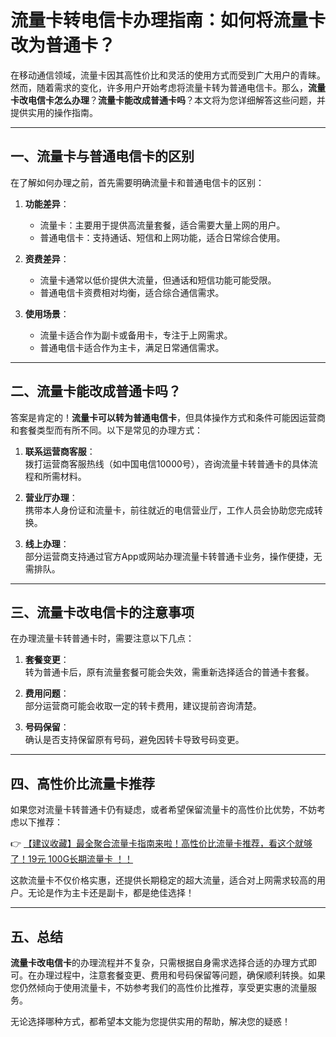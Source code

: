# 流量卡转电信卡办理指南：如何将流量卡改为普通卡？

在移动通信领域，流量卡因其高性价比和灵活的使用方式而受到广大用户的青睐。然而，随着需求的变化，许多用户开始考虑将流量卡转为普通电信卡。那么，**流量卡改电信卡怎么办理**？**流量卡能改成普通卡吗**？本文将为您详细解答这些问题，并提供实用的操作指南。

---

## 一、流量卡与普通电信卡的区别

在了解如何办理之前，首先需要明确流量卡和普通电信卡的区别：

1. **功能差异**：  
   - 流量卡：主要用于提供高流量套餐，适合需要大量上网的用户。  
   - 普通电信卡：支持通话、短信和上网功能，适合日常综合使用。  

2. **资费差异**：  
   - 流量卡通常以低价提供大流量，但通话和短信功能可能受限。  
   - 普通电信卡资费相对均衡，适合综合通信需求。  

3. **使用场景**：  
   - 流量卡适合作为副卡或备用卡，专注于上网需求。  
   - 普通电信卡适合作为主卡，满足日常通信需求。  

---

## 二、流量卡能改成普通卡吗？

答案是肯定的！**流量卡可以转为普通电信卡**，但具体操作方式和条件可能因运营商和套餐类型而有所不同。以下是常见的办理方式：

1. **联系运营商客服**：  
   拨打运营商客服热线（如中国电信10000号），咨询流量卡转普通卡的具体流程和所需材料。  

2. **营业厅办理**：  
   携带本人身份证和流量卡，前往就近的电信营业厅，工作人员会协助您完成转换。  

3. **线上办理**：  
   部分运营商支持通过官方App或网站办理流量卡转普通卡业务，操作便捷，无需排队。  

---

## 三、流量卡改电信卡的注意事项

在办理流量卡转普通卡时，需要注意以下几点：

1. **套餐变更**：  
   转为普通卡后，原有流量套餐可能会失效，需重新选择适合的普通卡套餐。  

2. **费用问题**：  
   部分运营商可能会收取一定的转卡费用，建议提前咨询清楚。  

3. **号码保留**：  
   确认是否支持保留原有号码，避免因转卡导致号码变更。  

---

## 四、高性价比流量卡推荐

如果您对流量卡转普通卡仍有疑虑，或者希望保留流量卡的高性价比优势，不妨考虑以下推荐：

👉 [【建议收藏】最全聚合流量卡指南来啦！高性价比流量卡推荐，看这个就够了！19元 100G长期流量卡 ！！](https://bit.ly/Liuliangka)

这款流量卡不仅价格实惠，还提供长期稳定的超大流量，适合对上网需求较高的用户。无论是作为主卡还是副卡，都是绝佳选择！

---

## 五、总结

**流量卡改电信卡**的办理流程并不复杂，只需根据自身需求选择合适的办理方式即可。在办理过程中，注意套餐变更、费用和号码保留等问题，确保顺利转换。如果您仍然倾向于使用流量卡，不妨参考我们的高性价比推荐，享受更实惠的流量服务。

无论选择哪种方式，都希望本文能为您提供实用的帮助，解决您的疑惑！